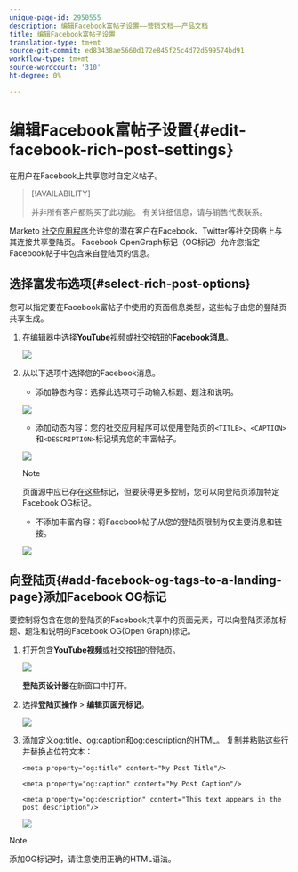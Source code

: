 ```yaml
---
unique-page-id: 2950555
description: 编辑Facebook富帖子设置——营销文档——产品文档
title: 编辑Facebook富帖子设置
translation-type: tm+mt
source-git-commit: ed83438ae5660d172e845f25c4d72d599574bd91
workflow-type: tm+mt
source-wordcount: '310'
ht-degree: 0%

---
```



# 编辑Facebook富帖子设置{#edit-facebook-rich-post-settings}

在用户在Facebook上共享您时自定义帖子。

>[!AVAILABILITY]
>
>并非所有客户都购买了此功能。 有关详细信息，请与销售代表联系。

Marketo [社交应用程序](/help/marketo/product-docs/demand-generation/social/social-functions/add-a-social-button-on-a-landing-page.md)允许您的潜在客户在Facebook、Twitter等社交网络上与其连接共享登陆页。 Facebook OpenGraph标记（OG标记）允许您指定Facebook帖子中包含来自登陆页的信息。

## 选择富发布选项{#select-rich-post-options}

您可以指定要在Facebook富帖子中使用的页面信息类型，这些帖子由您的登陆页共享生成。

1. 在编辑器中选择&#x200B;**YouTube**&#x200B;视频或社交按钮的&#x200B;**Facebook消息**。

   ![](assets/image2014-9-22-16-3a47-3a21.png)

1. 从以下选项中选择您的Facebook消息。

   * 添加静态内容：选择此选项可手动输入标题、题注和说明。

   ![](assets/image2014-9-22-16-3a48-3a0.png)

   * 添加动态内容：您的社交应用程序可以使用登陆页的`<TITLE>`、`<CAPTION>`和`<DESCRIPTION>`标记填充您的丰富帖子。

   ![](assets/image2014-9-22-16-3a48-3a9.png)

   >[!NOTE]
   >
   >页面源中应已存在这些标记，但要获得更多控制，您可以向登陆页添加特定Facebook OG标记。

   * 不添加丰富内容：将Facebook帖子从您的登陆页限制为仅主要消息和链接。

   ![](assets/image2014-9-22-16-3a48-3a18.png)

## 向登陆页{#add-facebook-og-tags-to-a-landing-page}添加Facebook OG标记

要控制将包含在您的登陆页的Facebook共享中的页面元素，可以向登陆页添加标题、题注和说明的Facebook OG(Open Graph)标记。

1. 打开包含&#x200B;**YouTube视频**&#x200B;或社交按钮的登陆页。

   ![](assets/image2014-9-22-16-3a51-3a28.png)

   **登陆页设计器**&#x200B;在新窗口中打开。

1. 选择&#x200B;**登陆页操作** > **编辑页面元标记**。

   ![](assets/image2014-9-22-16-3a51-3a36.png)

1. 添加定义og:title、og:caption和og:description的HTML。 复制并粘贴这些行并替换占位符文本：

   `<meta property="og:title" content="My Post Title"/>`

   `<meta property="og:caption" content="My Post Caption"/>`

   `<meta property="og:description" content="This text appears in the post description"/>`

   ![](assets/image2014-9-22-16-3a52-3a8.png)

>[!NOTE]
>
>添加OG标记时，请注意使用正确的HTML语法。
